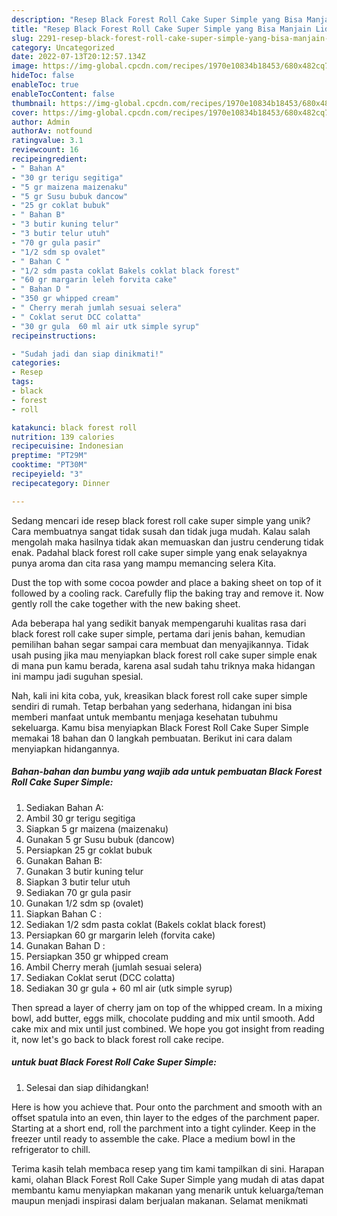 ```yaml
---
description: "Resep Black Forest Roll Cake Super Simple yang Bisa Manjain Lidah"
title: "Resep Black Forest Roll Cake Super Simple yang Bisa Manjain Lidah"
slug: 2291-resep-black-forest-roll-cake-super-simple-yang-bisa-manjain-lidah
category: Uncategorized
date: 2022-07-13T20:12:57.134Z
image: https://img-global.cpcdn.com/recipes/1970e10834b18453/680x482cq70/black-forest-roll-cake-super-simple-foto-resep-utama.jpg
hideToc: false
enableToc: true
enableTocContent: false
thumbnail: https://img-global.cpcdn.com/recipes/1970e10834b18453/680x482cq70/black-forest-roll-cake-super-simple-foto-resep-utama.jpg
cover: https://img-global.cpcdn.com/recipes/1970e10834b18453/680x482cq70/black-forest-roll-cake-super-simple-foto-resep-utama.jpg
author: Admin
authorAv: notfound
ratingvalue: 3.1
reviewcount: 16
recipeingredient:
- " Bahan A"
- "30 gr terigu segitiga"
- "5 gr maizena maizenaku"
- "5 gr Susu bubuk dancow"
- "25 gr coklat bubuk"
- " Bahan B"
- "3 butir kuning telur"
- "3 butir telur utuh"
- "70 gr gula pasir"
- "1/2 sdm sp ovalet"
- " Bahan C "
- "1/2 sdm pasta coklat Bakels coklat black forest"
- "60 gr margarin leleh forvita cake"
- " Bahan D "
- "350 gr whipped cream"
- " Cherry merah jumlah sesuai selera"
- " Coklat serut DCC colatta"
- "30 gr gula  60 ml air utk simple syrup"
recipeinstructions:

- "Sudah jadi dan siap dinikmati!"
categories:
- Resep
tags:
- black
- forest
- roll

katakunci: black forest roll 
nutrition: 139 calories
recipecuisine: Indonesian
preptime: "PT29M"
cooktime: "PT30M"
recipeyield: "3"
recipecategory: Dinner

---
```





Sedang mencari ide resep black forest roll cake super simple yang unik? Cara membuatnya sangat tidak susah dan tidak juga mudah. Kalau salah mengolah maka hasilnya tidak akan memuaskan dan justru cenderung tidak enak. Padahal black forest roll cake super simple yang enak selayaknya punya aroma dan cita rasa yang mampu memancing selera Kita.





Dust the top with some cocoa powder and place a baking sheet on top of it followed by a cooling rack. Carefully flip the baking tray and remove it. Now gently roll the cake together with the new baking sheet.

Ada beberapa hal yang sedikit banyak mempengaruhi kualitas rasa dari black forest roll cake super simple, pertama dari jenis bahan, kemudian pemilihan bahan segar sampai cara membuat dan menyajikannya. Tidak usah pusing jika mau menyiapkan black forest roll cake super simple enak di mana pun kamu berada, karena asal sudah tahu triknya maka hidangan ini mampu jadi suguhan spesial.






Nah, kali ini kita coba, yuk, kreasikan black forest roll cake super simple sendiri di rumah. Tetap berbahan yang sederhana, hidangan ini bisa memberi manfaat untuk membantu menjaga kesehatan tubuhmu sekeluarga. Kamu bisa menyiapkan Black Forest Roll Cake Super Simple memakai 18 bahan dan 0 langkah pembuatan. Berikut ini cara dalam menyiapkan hidangannya.

<!--inarticleads1-->

##### Bahan-bahan dan bumbu yang wajib ada untuk pembuatan Black Forest Roll Cake Super Simple:

1. Sediakan  Bahan A:
1. Ambil 30 gr terigu segitiga
1. Siapkan 5 gr maizena (maizenaku)
1. Gunakan 5 gr Susu bubuk (dancow)
1. Persiapkan 25 gr coklat bubuk
1. Gunakan  Bahan B:
1. Gunakan 3 butir kuning telur
1. Siapkan 3 butir telur utuh
1. Sediakan 70 gr gula pasir
1. Gunakan 1/2 sdm sp (ovalet)
1. Siapkan  Bahan C :
1. Sediakan 1/2 sdm pasta coklat (Bakels coklat black forest)
1. Persiapkan 60 gr margarin leleh (forvita cake)
1. Gunakan  Bahan D :
1. Persiapkan 350 gr whipped cream
1. Ambil  Cherry merah (jumlah sesuai selera)
1. Sediakan  Coklat serut (DCC colatta)
1. Sediakan 30 gr gula + 60 ml air (utk simple syrup)


Then spread a layer of cherry jam on top of the whipped cream. In a mixing bowl, add butter, eggs milk, chocolate pudding and mix until smooth. Add cake mix and mix until just combined. We hope you got insight from reading it, now let&#39;s go back to black forest roll cake recipe. 

<!--inarticleads2-->

#####  untuk buat Black Forest Roll Cake Super Simple:


1. Selesai dan siap dihidangkan!

Here is how you achieve that. Pour onto the parchment and smooth with an offset spatula into an even, thin layer to the edges of the parchment paper. Starting at a short end, roll the parchment into a tight cylinder. Keep in the freezer until ready to assemble the cake. Place a medium bowl in the refrigerator to chill. 

Terima kasih telah membaca resep yang tim kami tampilkan di sini. Harapan kami, olahan Black Forest Roll Cake Super Simple yang mudah di atas dapat membantu kamu menyiapkan makanan yang menarik untuk keluarga/teman maupun menjadi inspirasi dalam berjualan makanan. Selamat menikmati
